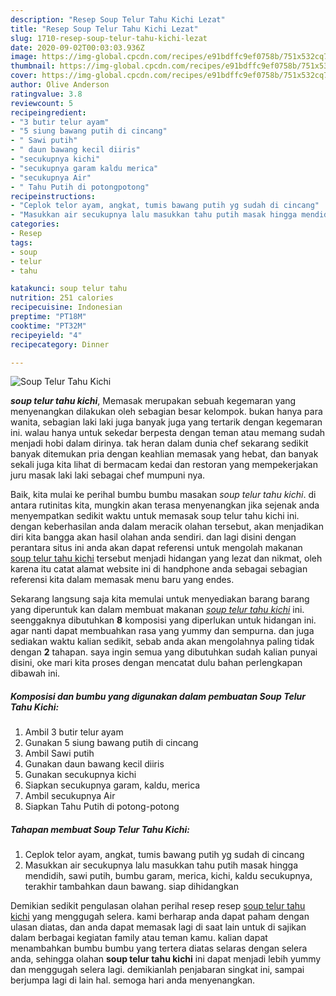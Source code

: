 ```yaml
---
description: "Resep Soup Telur Tahu Kichi Lezat"
title: "Resep Soup Telur Tahu Kichi Lezat"
slug: 1710-resep-soup-telur-tahu-kichi-lezat
date: 2020-09-02T00:03:03.936Z
image: https://img-global.cpcdn.com/recipes/e91bdffc9ef0758b/751x532cq70/soup-telur-tahu-kichi-foto-resep-utama.jpg
thumbnail: https://img-global.cpcdn.com/recipes/e91bdffc9ef0758b/751x532cq70/soup-telur-tahu-kichi-foto-resep-utama.jpg
cover: https://img-global.cpcdn.com/recipes/e91bdffc9ef0758b/751x532cq70/soup-telur-tahu-kichi-foto-resep-utama.jpg
author: Olive Anderson
ratingvalue: 3.8
reviewcount: 5
recipeingredient:
- "3 butir telur ayam"
- "5 siung bawang putih di cincang"
- " Sawi putih"
- " daun bawang kecil diiris"
- "secukupnya kichi"
- "secukupnya garam kaldu merica"
- "secukupnya Air"
- " Tahu Putih di potongpotong"
recipeinstructions:
- "Ceplok telor ayam, angkat, tumis bawang putih yg sudah di cincang"
- "Masukkan air secukupnya lalu masukkan tahu putih masak hingga mendidih, sawi putih, bumbu garam, merica, kichi, kaldu secukupnya, terakhir tambahkan daun bawang. siap dihidangkan"
categories:
- Resep
tags:
- soup
- telur
- tahu

katakunci: soup telur tahu 
nutrition: 251 calories
recipecuisine: Indonesian
preptime: "PT18M"
cooktime: "PT32M"
recipeyield: "4"
recipecategory: Dinner

---
```



![Soup Telur Tahu Kichi](https://img-global.cpcdn.com/recipes/e91bdffc9ef0758b/751x532cq70/soup-telur-tahu-kichi-foto-resep-utama.jpg)

<b><i>soup telur tahu kichi</i></b>, Memasak merupakan sebuah kegemaran yang menyenangkan dilakukan oleh sebagian besar kelompok. bukan hanya para wanita, sebagian laki laki juga banyak juga yang tertarik dengan kegemaran ini. walau hanya untuk sekedar berpesta dengan teman atau memang sudah menjadi hobi dalam dirinya. tak heran dalam dunia chef sekarang sedikit banyak ditemukan pria dengan keahlian memasak yang hebat, dan banyak sekali juga kita lihat di bermacam kedai dan restoran yang mempekerjakan juru masak laki laki sebagai chef mumpuni nya.

Baik, kita mulai ke perihal bumbu bumbu masakan <i>soup telur tahu kichi</i>. di antara rutinitas kita, mungkin akan terasa menyenangkan jika sejenak anda menyempatkan sedikit waktu untuk memasak soup telur tahu kichi ini. dengan keberhasilan anda dalam meracik olahan tersebut, akan menjadikan diri kita bangga akan hasil olahan anda sendiri. dan lagi disini dengan perantara situs ini anda akan dapat referensi untuk mengolah makanan <u>soup telur tahu kichi</u> tersebut menjadi hidangan yang lezat dan nikmat, oleh karena itu catat alamat website ini di handphone anda sebagai sebagian referensi kita dalam memasak menu baru yang endes.




Sekarang langsung saja kita memulai untuk menyediakan barang barang yang diperuntuk kan dalam membuat makanan <u><i>soup telur tahu kichi</i></u> ini. seenggaknya dibutuhkan <b>8</b> komposisi yang diperlukan untuk hidangan ini. agar nanti dapat membuahkan rasa yang yummy dan sempurna. dan juga sediakan waktu kalian sedikit, sebab anda akan mengolahnya paling tidak dengan <b>2</b> tahapan. saya ingin semua yang dibutuhkan sudah kalian punyai disini, oke mari kita proses dengan mencatat dulu bahan perlengkapan dibawah ini.

<!--inarticleads1-->

##### Komposisi dan bumbu yang digunakan dalam pembuatan Soup Telur Tahu Kichi:

1. Ambil 3 butir telur ayam
1. Gunakan 5 siung bawang putih di cincang
1. Ambil  Sawi putih
1. Gunakan  daun bawang kecil diiris
1. Gunakan secukupnya kichi
1. Siapkan secukupnya garam, kaldu, merica
1. Ambil secukupnya Air
1. Siapkan  Tahu Putih di potong-potong




<!--inarticleads2-->

##### Tahapan membuat Soup Telur Tahu Kichi:

1. Ceplok telor ayam, angkat, tumis bawang putih yg sudah di cincang
1. Masukkan air secukupnya lalu masukkan tahu putih masak hingga mendidih, sawi putih, bumbu garam, merica, kichi, kaldu secukupnya, terakhir tambahkan daun bawang. siap dihidangkan




Demikian sedikit pengulasan olahan perihal resep resep <u>soup telur tahu kichi</u> yang menggugah selera. kami berharap anda dapat paham dengan ulasan diatas, dan anda dapat memasak lagi di saat lain untuk di sajikan dalam berbagai kegiatan family atau teman kamu. kalian dapat menambahkan bumbu bumbu yang tertera diatas selaras dengan selera anda, sehingga olahan <b>soup telur tahu kichi</b> ini dapat menjadi lebih yummy dan menggugah selera lagi. demikianlah penjabaran singkat ini, sampai berjumpa lagi di lain hal. semoga hari anda menyenangkan.
